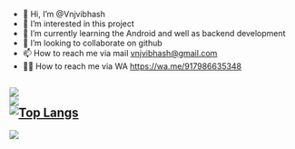 - 👋 Hi, I’m @Vnjvibhash
- 👀 I’m interested in this project
- 🌱 I’m currently learning the Android and well as backend development
- 💞️ I’m looking to collaborate on github
- 📫 How to reach me via mail vnjvibhash@gmail.com
- 🤳🏻 How to reach me via WA https://wa.me/917986635348

![](https://github-readme-stats.vercel.app/api?username=Vnjvibhash&theme=radical&hide_border=false&include_all_commits=false&count_private=false)<br/>
![](https://github-readme-streak-stats.herokuapp.com/?user=Vnjvibhash&theme=radical&hide_border=false)<br/>
[![Top Langs](https://github-readme-stats.vercel.app/api/top-langs/?username=Vnjvibhash&theme=radical&hide_border=false&include_all_commits=false&count_private=true&layout=compact)](https://github.com/Vnjvibhash/github-readme-stats)
---
[![](https://visitcount.itsvg.in/api?id=Vnjvibhash&icon=0&color=0)](https://visitcount.itsvg.in)

<!---
Vnjvibhash/Vnjvibhash is a ✨ special ✨ repository because its `README.md` (this file) appears on your GitHub profile.
You can click the Preview link to take a look at your changes.
--->
